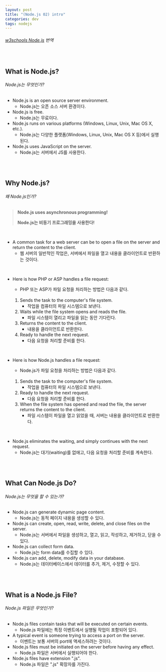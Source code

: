 ```yaml
---
layout: post
title: "(Node.js 02) intro"
categories: dev
tags: nodejs
---
```


###### [w3schools Node.js](https://www.w3schools.com/nodejs/) 번역

<br>

## What is Node.js?

###### Node.js는 무엇인가?

- Node.js is an open source server environment.
  - Node.js는 오픈 소스 서버 환경이다.
- Node.js is free.
  - Node.js는 무료이다.
- Node.js runs on various platforms (Windows, Linux, Unix, Mac OS X, etc.).
  - Node.js는 다양한 플랫폼(Windows, Linux, Unix, Mac OS X 등)에서 실행된다.
- Node.js uses JavaScript on the server.
  - Node.js는 서버에서 JS를 사용한다.

<br>

<br>

## Why Node.js?

###### 왜 Node.js인가?

> **Node.js uses asynchronous programming!**
>
> **Node.js는 비동기 프로그래밍을 사용한다!**

<br>

- A common task for a web server can be to open a file on the server and return the content to the client.
  - 웹 서버의 일반적인 작업은, 서버에서 파일을 열고 내용을 클라이언트로 반환하는 것이다.

<br>

- Here is how PHP or ASP handles a file request:

  - PHP 또는 ASP가 파일 요청을 처리하는 방법은 다음과 같다.

  <br>

  1. Sends the task to the computer's file system.
     - 작업을 컴퓨터의 파일 시스템으로 보낸다.
  2. Waits while the file system opens and reads the file.
     - 파일 시스템이 열리고 파일을 읽는 동안 기다린다.
  3. Returns the content to the client.
     - 내용을 클라이언트로 반환한다.
  4. Ready to handle the next request.
     - 다음 요청을 처리할 준비를 한다.

<br>

- Here is how Node.js handles a file request:

  - Node.js가 파일 요청을 처리하는 방법은 다음과 같다.

  <br>

  1. Sends the task to the computer's file system.
     - 작업을 컴퓨터의 파일 시스템으로 보낸다.
  2. Ready to handle the next request.
     - 다음 요청을 처리할 준비를 한다.
  3. When the file system has opened and read the file, the server returns the content to the client.
     - 파일 시스템이 파일을 열고 읽었을 때, 서버는 내용을 클라이언트로 반환한다.

<br>

- Node.js eliminates the waiting, and simply continues with the next request.
  - Node.js는 대기(waiting)를 없애고, 다음 요청을 처리할 준비를 계속한다.

<br>

<br>

## What Can Node.js Do?

###### Node.js는 무엇을 할 수 있는가?

- Node.js can generate dynamic page content.
  - Node.js는 동적 페이지 내용을 생성할 수 있다.
- Node.js can create, open, read, write, delete, and close files on the server.
  - Node.js는 서버에서 파일을 생성하고, 열고, 읽고, 작성하고, 제거하고, 닫을 수 있다.
- Node.js can collect form data.
  - Node.js는 form data를 수집할 수 있다.
- Node.js can add, delete, modify data in your database.
  - Node.js는 데이터베이스에서 데이터를 추가, 제거, 수정할 수 있다.

<br>

<br>

## What is a Node.js File?

###### Node.js 파일은 무엇인가?

- Node.js files contain tasks that will be executed on certain events.
  - Node.js 파일에는 특정 이벤트에서 실행될 작업이 포함되어 있다.
- A typical event is someone trying to access a port on the server.
  - 이벤트는 보통 서버의 port에 액세스하려는 것이다.
- Node.js files must be initiated on the server before having any effect.
  - Node.js 파일은 서버에서 실행되어야 한다.
- Node.js files have extension ".js".
  - Node.js 파일은 ".js" 확장자를 가진다.

<br>

<br>